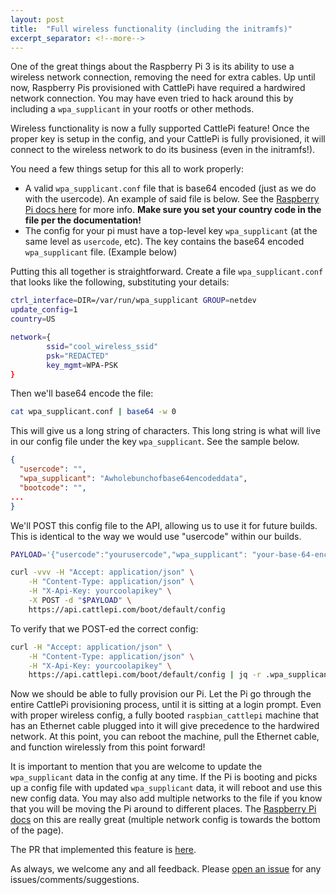 ```yaml
---
layout: post
title:  "Full wireless functionality (including the initramfs)"
excerpt_separator: <!--more-->
---
```

One of the great things about the Raspberry Pi 3 is its ability to use a wireless network connection, removing the need for extra cables. Up until now, Raspberry Pis provisioned with CattlePi have required a hardwired network connection. You may have even tried to hack around this by including a `wpa_supplicant` in your rootfs or other methods.

Wireless functionality is now a fully supported CattlePi feature! Once the proper key is setup in the config, and your CattlePi is fully provisioned, it will connect to the wireless network to do its business (even in the initramfs!).

<!--more-->

You need a few things setup for this all to work properly:
* A valid `wpa_supplicant.conf` file that is base64 encoded (just as we do with the usercode).  An example of said file is below. See the [Raspberry Pi docs here](https://www.raspberrypi.org/documentation/configuration/wireless/wireless-cli.md) for more info.  **Make sure you set your country code in the file per the documentation!**
* The config for your pi must have a top-level key `wpa_supplicant` (at the same level as `usercode`, etc). The key contains the base64 encoded `wpa_supplicant` file. (Example below)

Putting this all together is straightforward. Create a file `wpa_supplicant.conf` that looks like the following, substituting your details:

```bash
ctrl_interface=DIR=/var/run/wpa_supplicant GROUP=netdev
update_config=1
country=US

network={
        ssid="cool_wireless_ssid"
        psk="REDACTED"
        key_mgmt=WPA-PSK
}
```

Then we'll base64 encode the file:
```bash
cat wpa_supplicant.conf | base64 -w 0
```

This will give us a long string of characters. This long string is what will live in our config file under the key `wpa_supplicant`. See the sample below.

```json
{
  "usercode": "",
  "wpa_supplicant": "Awholebunchofbase64encodeddata",
  "bootcode": "",
...
}
```

We'll POST this config file to the API, allowing us to use it for future builds. This is identical to the way we would use "usercode" within our builds.

```bash
PAYLOAD='{"usercode":"yourusercode","wpa_supplicant": "your-base-64-encoded-wpa_supplicant",...}'

curl -vvv -H "Accept: application/json" \
    -H "Content-Type: application/json" \
    -H "X-Api-Key: yourcoolapikey" \
    -X POST -d "$PAYLOAD" \
    https://api.cattlepi.com/boot/default/config
```

To verify that we POST-ed the correct config:

```bash
curl -H "Accept: application/json" \
    -H "Content-Type: application/json" \
    -H "X-Api-Key: yourcoolapikey" \
    https://api.cattlepi.com/boot/default/config | jq -r .wpa_supplicant | base64 -d
```

Now we should be able to fully provision our Pi.  Let the Pi go through the entire CattlePi provisioning process, until it is sitting at a login prompt. Even with proper wireless config, a fully booted `raspbian_cattlepi` machine that has an Ethernet cable plugged into it will give precedence to the hardwired network. At this point, you can reboot the machine, pull the Ethernet cable, and function wirelessly from this point forward!

It is important to mention that you are welcome to update the `wpa_supplicant` data in the config at any time. If the Pi is booting and picks up a config file with updated `wpa_supplicant` data, it will reboot and use this new config data. You may also add multiple networks to the file if you know that you will be moving the Pi around to different places. The [Raspberry Pi docs](https://www.raspberrypi.org/documentation/configuration/wireless/wireless-cli.md) on this are really great (multiple network config is towards the bottom of the page).

The PR that implemented this feature is [here](https://github.com/cattlepi/cattlepi/pull/72).

As always, we welcome any and all feedback.  Please [open an issue](https://github.com/cattlepi/cattlepi/issues) for any issues/comments/suggestions.


